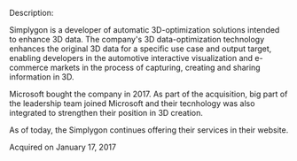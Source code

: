 Description:

Simplygon is a developer of automatic 3D-optimization solutions intended to enhance 3D data. The company's 3D data-optimization technology enhances the original 3D data for a specific use case and output target, enabling developers in the automotive interactive visualization and e-commerce markets in the process of capturing, creating and sharing information in 3D.

Microsoft bought the company in 2017. As part of the acquisition, big part of the leadership team joined Microsoft and their tecnhology was also integrated to strengthen their position in 3D creation. 

As of today, the Simplygon continues offering their services in their website.

Acquired on January 17, 2017